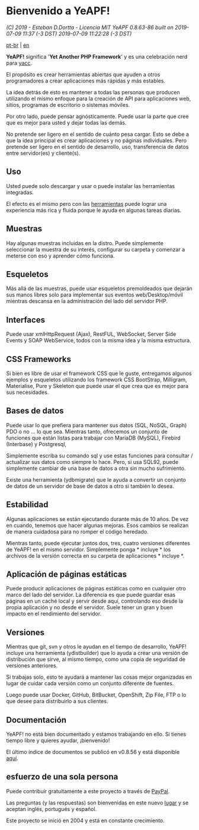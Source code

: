 # **Bienvenido a YeAPF!**

*(C) 2019 - Esteban D.Dortta - Licencia MIT*
*YeAPF 0.8.63-86 built on 2019-07-09 11:37 (-3 DST)*
*2019-07-09 11:22:28 (-3 DST)*

[pt-br](readme-pt-br.md) | [en](readme-en.md) 

**YeAPF!** significa '**Yet Another PHP Framework**' y es una celebración nerd para [yacc](https://whatis.techtarget.com/definition/yacc-yet-another-compiler-compiler).

El propósito es crear herramientas abiertas que ayuden a otros programadores a crear aplicaciones más rápidas y más estables.

La idea detrás de esto es mantener a todas las personas que producen utilizando el mismo enfoque para la creación de API para aplicaciones web, sitios, programas de escritorio o sistemas móviles.

Por otro lado, puede pensar agnósticamente. Puede usar la parte que cree que es mejor para usted y dejar todas las demás.

No pretende ser ligero en el sentido de cuánto pesa cargar. Esto se debe a que la idea principal es crear aplicaciones y no páginas individuales. Pero pretende ser ligero en el sentido de desarrollo, uso, transferencia de datos entre servidor(es) y cliente(s).

## Uso
Usted puede solo descargar y usar o puede instalar las herramientas integradas.

El efecto es el mismo pero con las [herramientas](http://www.yeapf.com/wp/?p=455) puede lograr una experiencia más rica y fluida porque le ayuda en algunas tareas diarias.

## Muestras
Hay algunas muestras incluidas en la distro. Puede simplemente seleccionar la muestra de su interés, configurar su carpeta y comenzar a meterse con eso y aprender cómo funciona.

## Esqueletos
Más allá de las muestras, puede usar esqueletos premoldeados que dejarán sus manos libres solo para implementar sus eventos web/Desktop/móvil mientras descansa en la administración del lado del servidor PHP.

## Interfaces
Puede usar xmlHttpRequest (Ajax), RestFUL, WebSocket, Server Side Events y SOAP WebService, todos con la misma idea y la misma estructura.

## CSS Frameworks
Si bien es libre de usar el framework CSS que le guste, entregamos algunos ejemplos y esqueletos utilizando los framework CSS BootStrap, Milligram, Materialise, Pure y Skeleton que puede usar el que crea que es mejor para sus necesidades.

## Bases de datos
Puede usar lo que prefiera para mantener sus datos (SQL, NoSQL, Graph) PDO o no ... lo que sea. Mientras tanto, ofrecemos un conjunto de funciones que están listas para trabajar con MariaDB (MySQL), Firebird (Interbase) y Postgresql,

Simplemente escriba su comando sql y use estas funciones para consultar / actualizar sus datos como siempre lo hace. Pero, si usa SQL92, puede simplemente cambiar de una base de datos a otra sin mucho sufrimiento.

Existe una herramienta (ydbmigrate) que le ayuda a convertir un conjunto de datos de un servidor de base de datos a otro si también lo desea.

## Estabilidad
Algunas aplicaciones se están ejecutando durante más de 10 años. De vez en cuando, tenemos que hacer algunas mejoras. Esos cambios se realizan de manera cuidadosa para no romper el código heredado.

Mientras tanto, puede ejecutar juntos dos, tres, cuatro versiones diferentes de YeAPF! en el mismo servidor. Simplemente ponga * incluye * los archivos de la versión correcta en su carpeta de aplicaciones * incluye *.

## Aplicación de páginas estáticas
Puede producir aplicaciones de páginas estáticas como en cualquier otro marco del lado del servidor. La diferencia es que puede guardar esas páginas en un caché local y servir desde aquí, controlando eso desde la propia aplicación y no desde el servidor. Suele tener un gran y buen impacto en el rendimiento del servidor.

## Versiones
Mientras que git, svn y otros le ayudan en el tiempo de desarrollo, YeAPF! incluye una herramienta (ydistbuilder) que lo ayuda a crear una versión de distribución que sirve, al mismo tiempo, como una copia de seguridad de versiones anteriores.

Si trabajas solo, esto te ayudará a mantener las cosas mejor organizadas en lugar de cuidar cada versión como un conjunto diferente de fuentes.

Luego puede usar Docker, GitHub, BitBucket, OpenShift, Zip File, FTP o lo que desee para distribuirlo a sus clientes.

## Documentación
YeAPF! no está bien documentado y estamos trabajando en ello.
Si tienes tiempo libre y quieres ayudar, ¡bienvenido!

El último índice de documentos se publicó en v0.8.56 y está disponible [aquí](http://yeapf.com/doc/0.8.56/index.html).

## esfuerzo de una sola persona
Puede contribuir gratuitamente a este proyecto a través de [PayPal](http://www.yeapf.com/paypal-en.html).

Las preguntas (y las respuestas) son bienvenidas en este nuevo [lugar](http://answers.yeapf.com/) y se aceptan inglés, portugués y español.

Este proyecto se inició en 2004 y está en constante crecimiento.
